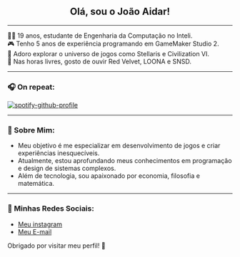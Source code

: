   <h2 align="center">Olá, sou o João Aidar!</h2>

---

👨‍💻 19 anos, estudante de Engenharia da Computação no Inteli.  
🎮 Tenho 5 anos de experiência programando em GameMaker Studio 2.  
🌌 Adoro explorar o universo de jogos como Stellaris e Civilization VI.  
🎵 Nas horas livres, gosto de ouvir Red Velvet, LOONA e SNSD.  

---

<h3>🎧 On repeat:</h3>

[![spotify-github-profile](https://spotify-github-profile.kittinanx.com/api/view?uid=31w5g73xz2cm2b27vkp6hoicbtga&cover_image=true&theme=default&show_offline=false&background_color=121212&interchange=false)](https://github.com/kittinan/spotify-github-profile)

---

<h3>📌 Sobre Mim:</h3>

- Meu objetivo é me especializar em desenvolvimento de jogos e criar experiências inesquecíveis.  
- Atualmente, estou aprofundando meus conhecimentos em programação e design de sistemas complexos.  
- Além de tecnologia, sou apaixonado por economia, filosofia e matemática.

---

<h3>🔗 Minhas Redes Sociais:</h3>

- [Meu instagram](https://instagram.com/joaoaidar03)
- [Meu E-mail](mailto:joaoaidar.business@gmail.com)

Obrigado por visitar meu perfil! 🚀

